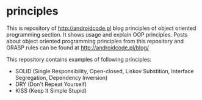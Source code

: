 # principles
This is repository of http://androidcode.pl blog principles of object oriented programming section. It shows usage and explain OOP principles. Posts about object oriented programming principles from this repository and GRASP rules can be found at http://androidcode.pl/blog/

This repository contains examples of following principles:
- SOLID (Single Responsibility, Open-closed, Liskov Substition, Interface Segregation, Dependency Inversion)
- DRY (Don't Repeat Yourself)
- KISS (Keep It Simple Stupid)
